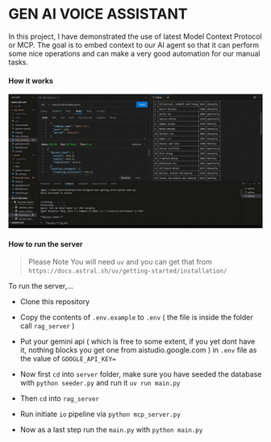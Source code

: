 # GEN AI VOICE ASSISTANT

In this project, I have demonstrated the use of latest Model Context Protocol or MCP. The goal is to embed context to our AI agent so that it can perform some nice operations and can make a very good automation for our manual tasks.

#### How it works
![alt mcp_demo](./mcp.gif)

#### How to run the server

> Please Note You will need `uv` and you can get that from `https://docs.astral.sh/uv/getting-started/installation/`

To run the server,...
* Clone this repository
* Copy the contents of `.env.example` to `.env` ( the file is inside the folder call `rag_server` )
* Put your gemini api ( which is free to some extent, if you yet dont have it, nothing blocks you get one from aistudio.google.com ) in `.env` file as the value of `GOOGLE_API_KEY=`

* Now first `cd` into `server` folder, make sure you have seeded the database with `python seeder.py` and run it `uv run main.py`
* Then `cd` into `rag_server`
* Run initiate `io` pipeline via `python mcp_server.py`
* Now as a last step run the `main.py` with `python main.py` 
